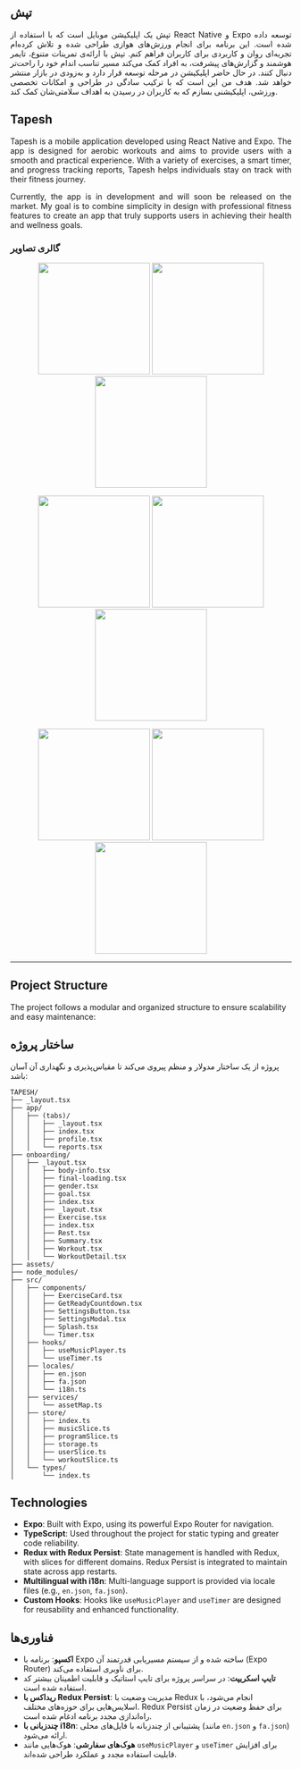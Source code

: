 
## تپش

<p align="justify">
تپش یک اپلیکیشن موبایل است که با استفاده از React Native و Expo توسعه داده شده است.
این برنامه برای انجام ورزش‌های هوازی طراحی شده و تلاش کرده‌ام تجربه‌ای روان و کاربردی برای کاربران فراهم کنم. تپش با ارائه‌ی تمرینات متنوع، تایمر هوشمند و گزارش‌های پیشرفت، به افراد کمک می‌کند مسیر تناسب اندام خود را راحت‌تر دنبال کنند.
در حال حاضر اپلیکیشن در مرحله توسعه قرار دارد و به‌زودی در بازار منتشر خواهد شد. هدف من این است که با ترکیب سادگی در طراحی و امکانات تخصصی ورزشی، اپلیکیشنی بسازم که به کاربران در رسیدن به اهداف سلامتی‌شان کمک کند.

## Tapesh

<p align="justify">
Tapesh is a mobile application developed using React Native and Expo.
The app is designed for aerobic workouts and aims to provide users with a smooth and practical experience. With a variety of exercises, a smart timer, and progress tracking reports, Tapesh helps individuals stay on track with their fitness journey.

<p align="justify">
Currently, the app is in development and will soon be released on the market. My goal is to combine simplicity in design with professional fitness features to create an app that truly supports users in achieving their health and wellness goals.

### گالری تصاویر

<p align="center">
  <img src="screenshots/1.jpg" width="200"/>
  <img src="screenshots/2.jpg" width="200"/>
  <img src="screenshots/3.jpg" width="200"/>
</p>

<p align="center">
  <img src="screenshots/4.jpg" width="200"/>
  <img src="screenshots/5.jpg" width="200"/>
  <img src="screenshots/6.jpg" width="200"/>
</p>
<p align="center">
  <img src="screenshots/7.jpg" width="200"/>
  <img src="screenshots/8.jpg" width="200"/>
  <img src="screenshots/9.jpg" width="200"/>
</p>

---

## Project Structure

The project follows a modular and organized structure to ensure scalability and easy maintenance:

## ساختار پروژه

پروژه از یک ساختار مدولار و منظم پیروی می‌کند تا مقیاس‌پذیری و نگهداری آن آسان باشد:

```
TAPESH/
├── _layout.tsx
├── app/
│   ├── (tabs)/
│   │   ├── _layout.tsx
│   │   ├── index.tsx
│   │   ├── profile.tsx
│   │   └── reports.tsx
├── onboarding/
│   ├── _layout.tsx
│   │   ├── body-info.tsx
│   │   ├── final-loading.tsx
│   │   ├── gender.tsx
│   │   ├── goal.tsx
│   │   ├── index.tsx
│   │   ├── _layout.tsx
│   │   ├── Exercise.tsx
│   │   ├── index.tsx
│   │   ├── Rest.tsx
│   │   ├── Summary.tsx
│   │   ├── Workout.tsx
│   │   └── WorkoutDetail.tsx
├── assets/
├── node_modules/
├── src/
│   ├── components/
│   │   ├── ExerciseCard.tsx
│   │   ├── GetReadyCountdown.tsx
│   │   ├── SettingsButton.tsx
│   │   ├── SettingsModal.tsx
│   │   ├── Splash.tsx
│   │   └── Timer.tsx
│   ├── hooks/
│   │   ├── useMusicPlayer.ts
│   │   └── useTimer.ts
│   ├── locales/
│   │   ├── en.json
│   │   ├── fa.json
│   │   └── i18n.ts
│   ├── services/
│   │   └── assetMap.ts
│   ├── store/
│   │   ├── index.ts
│   │   ├── musicSlice.ts
│   │   ├── programSlice.ts
│   │   ├── storage.ts
│   │   ├── userSlice.ts
│   │   └── workoutSlice.ts
│   └── types/
│       └── index.ts
```

## Technologies

- **Expo**: Built with Expo, using its powerful Expo Router for navigation.  
- **TypeScript**: Used throughout the project for static typing and greater code reliability.  
- **Redux with Redux Persist**: State management is handled with Redux, with slices for different domains. Redux Persist is integrated to maintain state across app restarts.  
- **Multilingual with i18n**: Multi-language support is provided via locale files (e.g., `en.json`, `fa.json`).  
- **Custom Hooks**: Hooks like `useMusicPlayer` and `useTimer` are designed for reusability and enhanced functionality.  


## فناوری‌ها


- **اکسپو**: برنامه با Expo ساخته شده و از سیستم مسیریابی قدرتمند آن (Expo Router) برای ناوبری استفاده می‌کند.
- **تایپ اسکریپت**: در سراسر پروژه برای تایپ استاتیک و قابلیت اطمینان بیشتر کد استفاده شده است.
- **ریداکس با Redux Persist**: مدیریت وضعیت با Redux انجام می‌شود، با اسلایس‌هایی برای حوزه‌های مختلف. Redux Persist برای حفظ وضعیت در زمان راه‌اندازی مجدد برنامه ادغام شده است.
- **چندزبانی با i18n**: پشتیبانی از چندزبانه با فایل‌های محلی (مانند `en.json` و `fa.json`) ارائه می‌شود.
- **هوک‌های سفارشی**: هوک‌هایی مانند `useMusicPlayer` و `useTimer` برای افزایش قابلیت استفاده مجدد و عملکرد طراحی شده‌اند.



